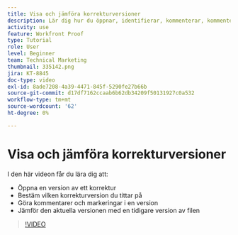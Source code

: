 ```yaml
---
title: Visa och jämföra korrekturversioner
description: Lär dig hur du öppnar, identifierar, kommenterar, kommenterar och jämför korrekturversioner i  [!DNL  Workfront].
activity: use
feature: Workfront Proof
type: Tutorial
role: User
level: Beginner
team: Technical Marketing
thumbnail: 335142.png
jira: KT-8845
doc-type: video
exl-id: 8ade7208-4a39-4471-845f-5290fe27b66b
source-git-commit: d17df7162ccaab6b62db34209f50131927c0a532
workflow-type: tm+mt
source-wordcount: '62'
ht-degree: 0%

---
```


# Visa och jämföra korrekturversioner

I den här videon får du lära dig att:

* Öppna en version av ett korrektur
* Bestäm vilken korrekturversion du tittar på
* Göra kommentarer och markeringar i en version
* Jämför den aktuella versionen med en tidigare version av filen

>[!VIDEO](https://video.tv.adobe.com/v/335142/?quality=12&learn=on&enablevpops)

<!--
## Learn more
* Compare proofs
-->
